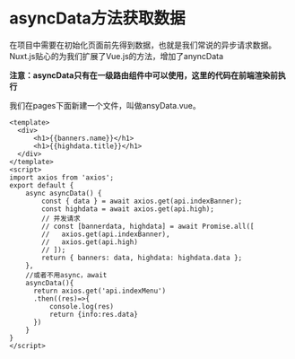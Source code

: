 # asyncData方法获取数据

在项目中需要在初始化页面前先得到数据，也就是我们常说的异步请求数据。Nuxt.js贴心的为我们扩展了Vue.js的方法，增加了anyncData

**注意：asyncData只有在一级路由组件中可以使用，这里的代码在前端渲染前执行**

我们在pages下面新建一个文件，叫做ansyData.vue。

```
<template>
  <div>
      <h1>{{banners.name}}</h1>
      <h1>{{highdata.title}}</h1>
  </div>
</template>
<script>
import axios from 'axios';
export default {
	async asyncData() {
	    const { data } = await axios.get(api.indexBanner);
	    const highdata = await axios.get(api.high);
	    // 并发请求
	    // const [bannerdata, highdata] = await Promise.all([
	    //   axios.get(api.indexBanner),
	    //   axios.get(api.high)
	    // ]);
	    return { banners: data, highdata: highdata.data };
	},
	//或者不用async，await
	asyncData(){
      return axios.get('api.indexMenu')
      .then((res)=>{
          console.log(res)
          return {info:res.data}
      })
  	}
}
</script>
```